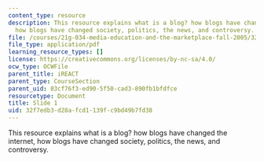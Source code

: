 ```yaml
---
content_type: resource
description: This resource explains what is a blog? how blogs have changed the internet,
  how blogs have changed society, politics, the news, and controversy.
file: /courses/21g-034-media-education-and-the-marketplace-fall-2005/32f7edb3d28afcd1139fc9bd49b7fd38_MIT21G_034F05_blogs.pdf
file_type: application/pdf
learning_resource_types: []
license: https://creativecommons.org/licenses/by-nc-sa/4.0/
ocw_type: OCWFile
parent_title: iREACT
parent_type: CourseSection
parent_uid: 83cf76f3-ed90-5f50-cad3-890fb1bfdfce
resourcetype: Document
title: Slide 1
uid: 32f7edb3-d28a-fcd1-139f-c9bd49b7fd38
---
```

This resource explains what is a blog? how blogs have changed the internet, how blogs have changed society, politics, the news, and controversy.